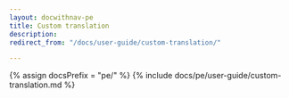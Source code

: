 ```yaml
---
layout: docwithnav-pe
title: Custom translation
description: 
redirect_from: "/docs/user-guide/custom-translation/"

---
```


{% assign docsPrefix = "pe/" %}
{% include docs/pe/user-guide/custom-translation.md %}

